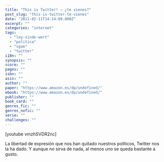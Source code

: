 ```yaml
---
title: "This is Twitter! – ¿te vienes?"
post_slug: "this-is-twitter-te-vienes"
date: "2011-02-11T14:14:09.000Z"
excerpt: ""
categories: "internet"
tags: 
  - "ley-sinde-wert"
  - "politica"
  - "sgae"
  - "twitter"
i18n: ""
synopsis: ""
score: ""
pages: ""
isbn: ""
asin: ""
author: ""
paper: "https://www.amazon.es/dp/undefined/"
ebook: "https://www.amazon.es/dp/undefined/"
publisher: ""
book_card: ""
genres_fic: ""
genres_nofic: ""
serie: ""
challenges: ""
---
```


\[youtube vmzhSVDR2nc\]

La libertad de expresión que nos han quitado nuestros políticos, Twitter nos la ha dado. Y aunque no sirva de nada, al menos uno se queda bastante a gusto.
